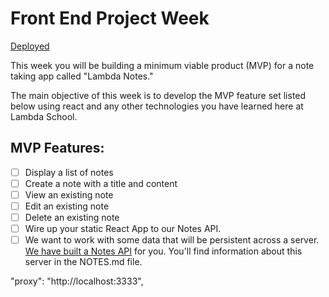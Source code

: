 # Front End Project Week

[Deployed](https://kind-goodall-9c1833.netlify.com)

This week you will be building a minimum viable product (MVP) for a note taking app called "Lambda Notes."

The main objective of this week is to develop the MVP feature set listed below using react and any other technologies you have learned here at Lambda School.

## MVP Features:

- [ ] Display a list of notes
- [ ] Create a note with a title and content
- [ ] View an existing note
- [ ] Edit an existing note
- [ ] Delete an existing note
- [ ] Wire up your static React App to our Notes API.
- [ ] We want to work with some data that will be persistent across a server. [We have built a Notes API](/NOTES.md) for you. You'll find information about this server in the NOTES.md file.

"proxy": "http://localhost:3333",